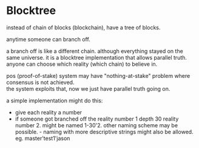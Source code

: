 # Blocktree

instead of chain of blocks (blockchain), have a tree of blocks.

anytime someone can branch off.  

a branch off is like a different chain.  although everything stayed on the same universe.  it is a blocktree implementation that allows parallel truth.  anyone can choose which reality (which chain) to believe in.

pos (proof-of-stake) system may have "nothing-at-stake" problem where consensus is not achieved.  
the system exploits that, now we just have parallel truth going on.  

a simple implementation might do this:
- give each reality a number
- if someone got branched off the reality number 1 depth 30 reality number 2.  might be named 1-30'2.  other naming scheme may be possible.  - naming with more descriptive strings might also be allowed.  eg. master'test1'jason  
